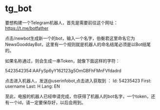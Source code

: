 # tg_bot

要想构建一个Telegram机器人，首先是需要前往这个网址：https://t.me/botfather

点击/newbot生成新一个的bot，输入一个名字，伯衡君这里命名它为NewsGooddayBot，这里有一个规则就是机器人的命名结尾必须是以Bot结尾的。

如果名称通过，则会生成一串Token，就像下面这样的字符：

5423542354:AAFySp6yY162123g5OmGBFhFMnFVfdadrd

点击进入机器人，发送@userinfobot,点击进入获取到 ：
Id: 54235423
First: username
Last: H
Lang: EN

至此，电报的机器人已经申请完成，你获得了机器人的bot名字，一个token，还有一个id，请一定要保存好，以后会用到。